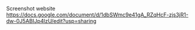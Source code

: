 Screenshot website
https://docs.google.com/document/d/1dbSWmc9e41gA_RZqHcF-zjs3jR1-dw-0J5ABIJp4lzU/edit?usp=sharing
